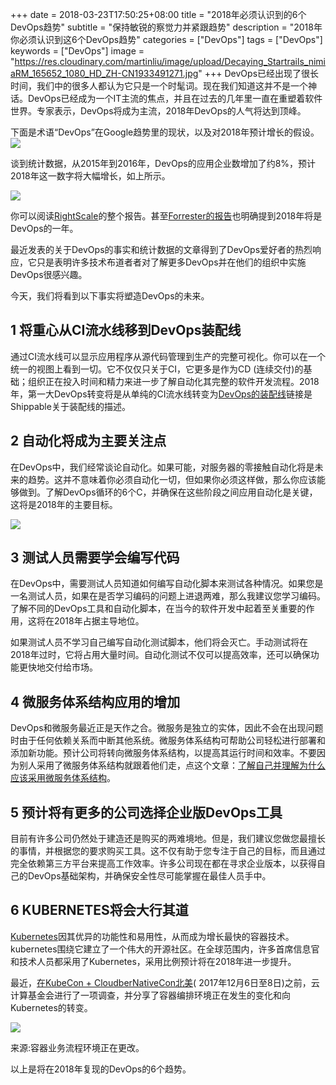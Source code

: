 +++
date =  2018-03-23T17:50:25+08:00
title =  "2018年必须认识到的6个DevOps趋势"
subtitle =  "保持敏锐的察觉力并紧跟趋势"
description =  "2018年你必须认识到这6个DevOps趋势"
categories =  ["DevOps"]
tags =  ["DevOps"]
keywords =  ["DevOps"]
image = "https://res.cloudinary.com/martinliu/image/upload/Decaying_Startrails_nimiaRM_165652_1080_HD_ZH-CN1933491271.jpg"
+++
DevOps已经出现了很长时间，我们中的很多人都认为它只是一个时髦词。现在我们知道这并不是一个神话。DevOps已经成为一个IT主流的焦点，并且在过去的几年里一直在重塑着软件世界。专家表示，DevOps将成为主流，2018年DevOps的人气将达到顶峰。

下面是术语“DevOps”在Google趋势里的现状，以及对2018年预计增长的假设。
![](https://res.cloudinary.com/martinliu/image/upload/15217987958903.png)

谈到统计数据，从2015年到2016年，DevOps的应用企业数增加了约8%，预计2018年这一数字将大幅增长，如上所示。

![](https://res.cloudinary.com/martinliu/image/upload/15217988516530.png)

你可以阅读[RightScale](https://www.rightscale.com/blog/cloud-industry-insights/new-devops-trends-2016-state-cloud-survey)的整个报告。甚至[Forrester的报告](https://go-forrester.clclp.me/blogs/2018-the-year-of-enterprise-devops)也明确提到2018年将是DevOps的一年。

最近发表的关于DevOps的事实和统计数据的文章得到了DevOps爱好者的热烈响应，它只是表明许多技术布道者者对了解更多DevOps并在他们的组织中实施DevOps很感兴趣。

今天，我们将看到以下事实将塑造DevOps的未来。

## 1 将重心从CI流水线移到DevOps装配线

通过CI流水线可以显示应用程序从源代码管理到生产的完整可视化。你可以在一个统一的视图上看到一切。它不仅仅只关于CI，它更多是作为CD (连续交付)的基础；组织正在投入时间和精力来进一步了解自动化其完整的软件开发流程。2018年，第一大DevOps转变将是从单纯的CI流水线转变为[DevOps的装配线](http://blog.shippable.com/the-difference-between-ci-pipelines-and-devops-assembly-lines-0)链接是Shippable关于装配线的描述。


## 2 自动化将成为主要关注点

在DevOps中，我们经常谈论自动化。如果可能，对服务器的零接触自动化将是未来的趋势。这并不意味着你必须自动化一切，但如果你必须这样做，那么你应该能够做到。了解DevOps循环的6个C，并确保在这些阶段之间应用自动化是关键，这将是2018年的主要目标。

![](https://res.cloudinary.com/martinliu/image/upload/15217988430927.png)


## 3 测试人员需要学会编写代码

在DevOps中，需要测试人员知道如何编写自动化脚本来测试各种情况。如果您是一名测试人员，如果在是否学习编码的问题上进退两难，那么我建议您学习编码。了解不同的DevOps工具和自动化脚本，在当今的软件开发中起着至关重要的作用，这将在2018年占据主导地位。

如果测试人员不学习自己编写自动化测试脚本，他们将会灭亡。手动测试将在2018年过时，它将占用大量时间。自动化测试不仅可以提高效率，还可以确保功能更快地交付给市场。

## 4 微服务体系结构应用的增加

DevOps和微服务最近正是天作之合。微服务是独立的实体，因此不会在出现问题时由于任何依赖关系而中断其他系统。微服务体系结构可帮助公司轻松进行部署和添加新功能。预计公司将转向微服务体系结构，以提高其运行时间和效率。不要因为别人采用了微服务体系结构就跟着他们走，点这个文章：[了解自己并理解为什么应该采用微服务体系结构](http://blog.shippable.com/why-you-should-adopt-microservices)。

## 5 预计将有更多的公司选择企业版DevOps工具

目前有许多公司仍然处于建造还是购买的两难境地。但是，我们建议您做您最擅长的事情，并根据您的要求购买工具。这不仅有助于您专注于自己的目标，而且通过完全依赖第三方平台来提高工作效率。许多公司现在都在寻求企业版本，以获得自己的DevOps基础架构，并确保安全性尽可能掌握在最佳人员手中。


## 6 KUBERNETES将会大行其道

[Kubernetes](https://www.upwork.com/hiring/for-clients/kubernetes-vs-openshift-vs-tectonic/)因其优异的功能性和易用性，从而成为增长最快的容器技术。kubernetes围绕它建立了一个伟大的开源社区。在全球范围内，许多首席信息官和技术人员都采用了Kubernetes，采用比例预计将在2018年进一步提升。

最近，[在KubeCon + CloudberNativeCon北美](https://events.linuxfoundation.org/events/kubecon-cloudnativecon-north-america-2018/)( 2017年12月6日至8日)之前，云计算基金会进行了一项调查，并分享了容器编排环境正在发生的变化和向Kubernetes的转变。

![](https://res.cloudinary.com/martinliu/image/upload/15218007889881.png)

来源:容器业务流程环境正在更改。


以上是将在2018年复现的DevOps的6个趋势。


